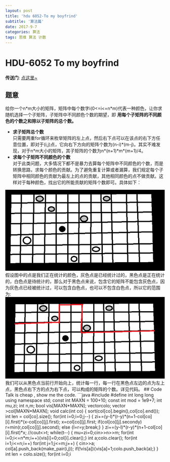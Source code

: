 ```yaml
---
layout: post
title: 'hdu 6052-To my boyfrind'
subtitle: '算法篇'
date: 2017-9-7
categories: 算法
tags: 思维 算法 计数
---
```

# HDU-6052 To my boyfrind
__传送门__:   [点这里~](http://acm.hdu.edu.cn/showproblem.php?pid=6052) 
## 题意
给你一个n\*m大小的矩阵，矩阵中每个数字i(0<=i<=n*m)代表一种颜色，让你求随机选择一个子矩阵，子矩阵中不同颜色个数的期望，即 __用每个子矩阵的不同颜色的个数之和除以子矩阵的总个数。__  
  
- __求子矩阵总个数__  
只需要两重for循环来枚举矩阵的左上点，然后右下点可以在该点的右下方任意位置，即对于(i,j)点，它向右下方向的矩阵个数为(n-i)\*(m-j)。其实不难发现，对于n\*m大小的矩阵，其子矩阵的个数为n*(n+1)\*m*(m+1)/4。
- __求每个子矩阵不同颜色的个数__  
对于此类问题，大多情况下都不是暴力去算每个矩阵中不同颜色的个数，而是转换思路，求每个颜色的贡献。为了避免重复计算或者漏算，我们规定每个子矩阵中相同颜色的贡献为最左上的点的贡献，其他相同颜色的点不做贡献。这样对于每种颜色，找出它的所能贡献的矩阵个数即可。具体如下：  
<img src = "/assets/img/To my boyfriend1.png"/>  
假设图中的点是我们正在统计的颜色，灰色点是已经统计过的，黑色点是正在统计的，白色点是待统计的，那么对于黑色点来说，包含它的矩阵不能包含灰色点，因为灰色点已经被统计过，可以包含白色点，也可以不包含白色点，所以它的范围为:<img src = "/assets/img/To my boyfriend2.png">  
我们可以从黑色点当前行开始向上，统计每一行，每一行在黑色点左边的点为左上点，黑色点右下方的点为右下点，可以构成的矩阵的个数。详见代码。
## Code
Talk is cheap , show me the code.
```java
#include<bits/stdc++.h>
#define int long long
using namespace std;
const int MAXN = 100+10;
const int mod = 1e9+7;
int mu,zi;
int n,m;
bool vis[MAXN*MAXN];
vector<int>colo;
vector<pair<int,int> >col[MAXN*MAXN];
void calc(int co)
{
    sort(col[co].begin(),col[co].end());
    int len = col[co].size();
    for(int i=0;i<len;i++)
    {
        int l=0,r=m+1;
        int x = col[co][i].first;
        int y = col[co][i].second;
        for(int j=i-1;j>=0;j--)
        {
            zi+=(y-l)*(r-y)*(n+1-col[co][i].first)*(x-col[co][j].first);
            x=col[co][j].first;
            if(col[co][j].second<y) l=max(l,col[co][j].second);
            else if(col[co][j].second>y) r=min(r,col[co][j].second);
            else {l=r=y;break;}
        }
        zi+=(y-l)*(r-y)*(n+1-col[co][i].first)*x;
        //cout<<col[co][i].first<<" "<<col[co][i].second<<" "<<zi<<endl;
    }
    //cout<<x<<" "<<y<<" "<<zi<<endl;
}
main()
{
    ios::sync_with_stdio(false);
    int t;cin>>t;
    while(t--)
    {
        mu=zi=0;cin>>n>>m;
        for(int i=0;i<=n*m;i++){vis[i]=0;col[i].clear();}
        int a;colo.clear();
        for(int i=1;i<=n;i++)
            for(int j=1;j<=m;j++)
            {
                cin>>a;
                col[a].push_back(make_pair(i,j));
                if(!vis[a]){vis[a]=1;colo.push_back(a);}
            }
        int len = colo.size();
        for(int i=0;i<len;i++) calc(colo[i]);
        mu = n*(n+1)/2*m*(m+1)/2;
        //cout<<zi<<" "<<mu<<endl;
        cout<<setprecision(9)<<fixed<<(double)zi/mu<<endl;
    }
    return 0;
}
```
